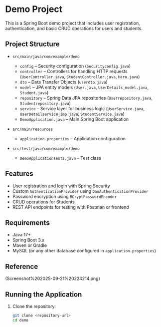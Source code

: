 # Demo Project

This is a Spring Boot demo project that includes user registration, authentication, and basic CRUD operations for users and students.

## Project Structure

- `src/main/java/com/example/demo`
  - `config` – Security configuration (`Securityconfig.java`)
  - `controller` – Controllers for handling HTTP requests (`UserController.java`, `StudentController.java`, `Hero.java`)
  - `dto` – Data Transfer Objects (`userdto.java`)
  - `model` – JPA entity models (`User.java`, `UserDetails_model.java`, `Student.java`)
  - `repository` – Spring Data JPA repositories (`Userrepository.java`, `Studentrepository.java`)
  - `service` – Service layer for business logic (`UserService.java`, `UserDetailservice_imp.java`, `StudentService.java`)
  - `DemoApplication.java` – Main Spring Boot application

- `src/main/resources`
  - `application.properties` – Application configuration

- `src/test/java/com/example/demo`
  - `DemoApplicationTests.java` – Test class

## Features

- User registration and login with Spring Security
- Custom `AuthenticationProvider` using `DaoAuthenticationProvider`
- Password encryption using `BCryptPasswordEncoder`
- CRUD operations for Students
- REST API endpoints for testing with Postman or frontend

## Requirements

- Java 17+
- Spring Boot 3.x
- Maven or Gradle
- MySQL (or any other database configured in `application.properties`)
## Reference 
(Screenshot%202025-09-21%20224214.png)
## Running the Application

1. Clone the repository:
   ```bash
   git clone <repository-url>
   cd demo
